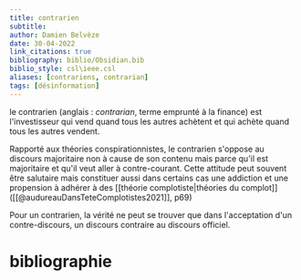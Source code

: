 ```yaml
---
title: contrarien
subtitle:
author: Damien Belvèze
date: 30-04-2022
link_citations: true
bibliography: biblio/Obsidian.bib
biblio_style: csl\ieee.csl
aliases: [contrariens, contrarian]
tags: [désinformation]
---
```


le contrarien (anglais : _contrarian_, terme emprunté à la finance) est l'investisseur qui vend quand tous les autres achètent et qui achète quand tous les autres vendent.

Rapporté aux théories conspirationnistes, le contrarien s'oppose au discours majoritaire non à cause de son contenu mais parce qu'il est majoritaire et qu'il veut aller à contre-courant. Cette attitude peut souvent être salutaire mais constituer aussi dans certains cas une addiction et une propension à adhérer à des [[théorie complotiste|théories du complot]] ([[@audureauDansTeteComplotistes2021]], p69)

Pour un contrarien, la vérité ne peut se trouver que dans l'acceptation d'un contre-discours, un discours contraire au discours officiel. 




# bibliographie

